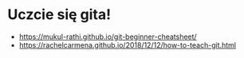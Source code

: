 # Uczcie się gita!
* https://mukul-rathi.github.io/git-beginner-cheatsheet/
* https://rachelcarmena.github.io/2018/12/12/how-to-teach-git.html